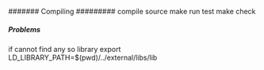 #######  Compiling  #########
compile source
    make
run test
    make check


#####  Problems #########
if cannot find any so library
export LD_LIBRARY_PATH=$(pwd)/../external/libs/lib